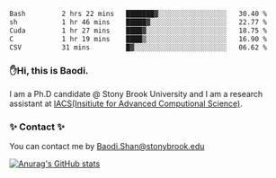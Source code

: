 <!--START_SECTION:waka-->

```txt
Bash         2 hrs 22 mins   ███████▓░░░░░░░░░░░░░░░░░   30.40 %
sh           1 hr 46 mins    █████▓░░░░░░░░░░░░░░░░░░░   22.77 %
Cuda         1 hr 27 mins    ████▓░░░░░░░░░░░░░░░░░░░░   18.75 %
C            1 hr 19 mins    ████▒░░░░░░░░░░░░░░░░░░░░   16.90 %
CSV          31 mins         █▓░░░░░░░░░░░░░░░░░░░░░░░   06.62 %
```

<!--END_SECTION:waka-->

### ✋Hi, this is Baodi. 

I am a Ph.D candidate @ Stony Brook University and I am a research assistant at [IACS(Insitiute for Advanced Computional Science)](https://iacs.stonybrook.edu/).

### ✨ Contact ✨

You can contact me by [Baodi.Shan@stonybrook.edu](mailto:Baodi.Shan@stonybrook.edu)

[![Anurag's GitHub stats](https://github-readme-stats.vercel.app/api?username=lwshanbd&theme=jolly&show_icons=true&count_private=true&include_all_commits=true)](https://github.com/anuraghazra/github-readme-stats)



<!--
**lwshanbd/lwshanbd** is a ✨ _special_ ✨ repository because its `README.md` (this file) appears on your GitHub profile.

Here are some ideas to get you started:

- 🔭 I’m currently working on ...
- 🌱 I’m currently learning ...
- 👯 I’m looking to collaborate on ...
- 🤔 I’m looking for help with ...
- 💬 Ask me about ...
- 📫 How to reach me: ...
- 😄 Pronouns: ...
- ⚡ Fun fact: ...
-->
